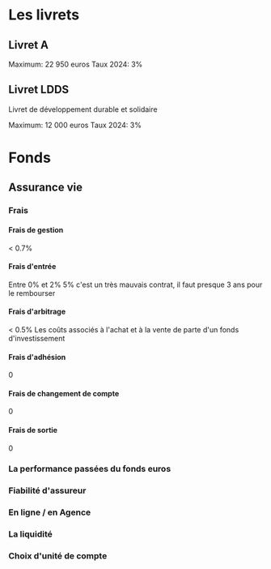 
# Les livrets

## Livret A

Maximum: 22 950 euros
Taux 2024: 3%

## Livret LDDS

Livret de développement durable et solidaire

Maximum: 12 000 euros
Taux 2024: 3%

# Fonds

## Assurance vie

### Frais

#### Frais de gestion

< 0.7%

#### Frais d'entrée

Entre 0% et 2%
5% c'est un très mauvais contrat, il faut presque 3 ans pour le rembourser

#### Frais d'arbitrage

< 0.5%
Les coûts associés à l'achat et à la vente de parte d'un fonds d'investissement

#### Frais d'adhésion

0

#### Frais de changement de compte

0

#### Frais de sortie

0

### La performance passées du fonds euros

### Fiabilité d'assureur

### En ligne / en Agence

### La liquidité

### Choix d'unité de compte

